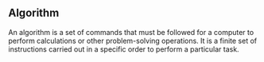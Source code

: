 ## Algorithm

An algorithm is a set of commands that must be followed for a computer to perform calculations or other problem-solving operations. It is a finite set of instructions carried out in a specific order to perform a particular task.